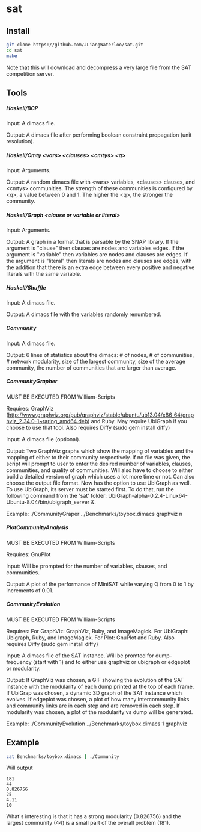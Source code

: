 sat
===

Install
-------
```bash
git clone https://github.com/JLiangWaterloo/sat.git
cd sat
make
```
Note that this will download and decompress a very large file from the SAT competition server.

Tools
-----
##### Haskell/BCP
Input: A dimacs file.

Output: A dimacs file after performing boolean constraint propagation (unit resolution).

##### Haskell/Cmty \<vars> \<clauses> \<cmtys> \<q>
Input: Arguments.

Output: A random dimacs file with \<vars> variables, \<clauses> clauses, and \<cmtys> communities. The strength of these communities is configured by \<q>, a value between 0 and 1. The higher the \<q>, the stronger the community.

##### Haskell/Graph \<clause or variable or literal>
Input: Arguments.

Output: A graph in a format that is parsable by the SNAP library. If the argument is "clause" then clauses are nodes and variables edges. If the argument is "variable" then variables are nodes and clauses are edges. If the argument is "literal" then literals are nodes and clauses are edges, with the addition that there is an extra edge between every positive and negative literals with the same variable.

##### Haskell/Shuffle
Input: A dimacs file.

Output: A dimacs file with the variables randomly renumbered.

##### Community
Input: A dimacs file.

Output: 6 lines of statistics about the dimacs: # of nodes, # of communities, # network modularity, size of the largest community, size of the average community, the number of communities that are larger than average.

##### CommunityGrapher
MUST BE EXECUTED FROM William-Scripts

Requires: GraphViz (http://www.graphviz.org/pub/graphviz/stable/ubuntu/ub13.04/x86_64/graphviz_2.34.0-1~raring_amd64.deb) and Ruby. May require UbiGraph if you choose to use that tool. Also requires Diffy (sudo gem install diffy)

Input: A dimacs file (optional).

Output: Two GraphViz graphs which show the mapping of variables and the mapping of either to their community respectively. If no file was given, the script will prompt to user to enter the desired number of variables, clauses, communities, and quality of communities. Will also have to choose to either build a detailed version of graph which uses a lot more time or not. Can also choose the output file format. Now has the option to use UbiGraph as well. To use UbiGraph, its server must be started first. To do that, run the following command from the 'sat' folder: UbiGraph-alpha-0.2.4-Linux64-Ubuntu-8.04/bin/ubigraph_server &.

Example: ./CommunityGraper ../Benchmarks/toybox.dimacs graphviz n

##### PlotCommunityAnalysis
MUST BE EXECUTED FROM William-Scripts

Requires: GnuPlot

Input: Will be prompted for the number of variables, clauses, and communities.

Output: A plot of the performance of MiniSAT while varying Q from 0 to 1 by increments of 0.01.

##### CommunityEvolution
MUST BE EXECUTED FROM William-Scripts

Requires: For GraphViz: GraphViz, Ruby, and ImageMagick. For UbiGraph: Ubigraph, Ruby, and ImageMagick. For Plot: GnuPlot and Ruby. Also requires Diffy (sudo gem install diffy)

Input: A dimacs file of the SAT instance. Will be promted for dump-frequency (start with 1) and to either use graphviz or ubigraph or edgeplot or modularity.

Output: If GraphViz was chosen, a GIF showing the evolution of the SAT instance with the modularity of each dump printed at the top of each frame. If UbiGrap was chosen, a dynamic 3D graph of the SAT instance which evolves. If edgeplot was chosen, a plot of how many intercommunity links and community links are in each step and are removed in each step. If modularity was chosen, a plot of the modularity vs dump will be generated.

Example: ./CommunityEvolution ../Benchmarks/toybox.dimacs 1 graphviz

Example
-------
```bash
cat Benchmarks/toybox.dimacs | ./Community
```
Will output
```
181
44
0.826756
25
4.11
10
```
What's interesting is that it has a strong modularity (0.826756) and the largest community (44) is a small part of the overall problem (181).
